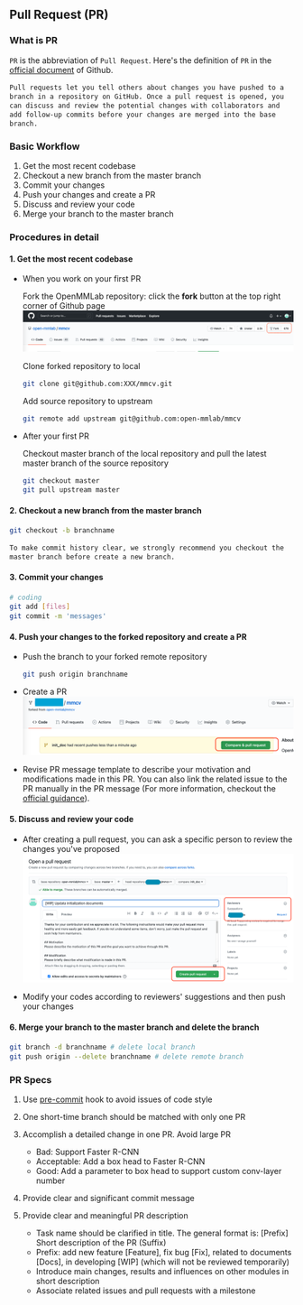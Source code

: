 ## Pull Request (PR)

### What is PR

`PR` is the abbreviation of `Pull Request`. Here's the definition of `PR` in the [official document](https://docs.github.com/en/github/collaborating-with-pull-requests/proposing-changes-to-your-work-with-pull-requests/about-pull-requests) of Github.

```
Pull requests let you tell others about changes you have pushed to a branch in a repository on GitHub. Once a pull request is opened, you can discuss and review the potential changes with collaborators and add follow-up commits before your changes are merged into the base branch.
```

### Basic Workflow

1. Get the most recent codebase
2. Checkout a new branch from the master branch
3. Commit your changes
4. Push your changes and create a PR
5. Discuss and review your code
6. Merge your branch to the master branch

### Procedures in detail

#### 1. Get the most recent codebase

+ When you work on your first PR

  Fork the OpenMMLab repository: click the **fork** button at the top right corner of Github page
    ![avatar](../_static/community/1.png)

  Clone forked repository to local

  ```bash
  git clone git@github.com:XXX/mmcv.git
  ```

  Add source repository to upstream

  ```bash
  git remote add upstream git@github.com:open-mmlab/mmcv
  ```

+ After your first PR

    Checkout master branch of the local repository and pull the latest master branch of the source repository

    ```bash
    git checkout master
    git pull upstream master
    ```

#### 2. Checkout a new branch from the master branch

```bash
git checkout -b branchname
```

```{tip}
To make commit history clear, we strongly recommend you checkout the master branch before create a new branch.
```

#### 3. Commit your changes

```bash
# coding
git add [files]
git commit -m 'messages'
```

#### 4. Push your changes to the forked repository and create a PR

+ Push the branch to your forked remote repository

    ```bash
    git push origin branchname
    ```

+ Create a PR
![avatar](../_static/community/2.png)

+ Revise PR message template to describe your motivation and modifications made in this PR. You can also link the related issue to the PR manually in the PR message (For more information, checkout the [official guidance](https://docs.github.com/en/issues/tracking-your-work-with-issues/linking-a-pull-request-to-an-issue)).

#### 5. Discuss and review your code

+ After creating a pull request, you can ask a specific person to review the changes you've proposed
![avatar](../_static/community/3.png)

+ Modify your codes according to reviewers' suggestions and then push your changes

#### 6.  Merge your branch to the master branch and delete the branch

```bash
git branch -d branchname # delete local branch
git push origin --delete branchname # delete remote branch
```

### PR Specs

1. Use [pre-commit](https://pre-commit.com) hook to avoid issues of code style

2. One short-time branch should be matched with only one PR

3. Accomplish a detailed change in one PR. Avoid large PR

   + Bad: Support Faster R-CNN
   + Acceptable: Add a box head to Faster R-CNN
   + Good: Add a parameter to box head to support custom conv-layer number

4. Provide clear and significant commit message

5. Provide clear and meaningful PR description

   + Task name should be clarified in title. The general format is: [Prefix] Short description of the PR (Suffix)
   + Prefix: add new feature [Feature], fix bug [Fix], related to documents [Docs], in developing [WIP] (which will not be reviewed temporarily)
   + Introduce main changes, results and influences on other modules in short description
   + Associate related issues and pull requests with a milestone
